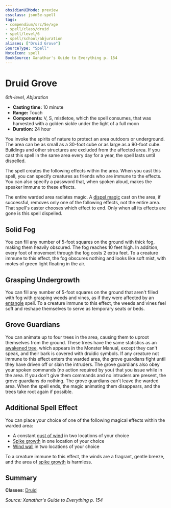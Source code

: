 ```yaml
---
obsidianUIMode: preview
cssclass: json5e-spell
tags:
- compendium/src/5e/xge
- spell/class/druid
- spell/level/6
- spell/school/abjuration
aliases: ["Druid Grove"]
SourceType: "Spell"
NoteIcon: spell
BookSource: Xanathar's Guide to Everything p. 154
---
```

# Druid Grove
*6th-level, Abjuration*  

- **Casting time:** 10 minute
- **Range:** Touch
- **Components:** V, S, mistletoe, which the spell consumes, that was harvested with a golden sickle under the light of a full moon
- **Duration:** 24 hour

You invoke the spirits of nature to protect an area outdoors or underground. The area can be as small as a 30-foot cube or as large as a 90-foot cube. Buildings and other structures are excluded from the affected area. If you cast this spell in the same area every day for a year, the spell lasts until dispelled.

The spell creates the following effects within the area. When you cast this spell, you can specify creatures as friends who are immune to the effects. You can also specify a password that, when spoken aloud, makes the speaker immune to these effects.

The entire warded area radiates magic. A [dispel magic](/2-Mechanics/CLI/spells/dispel-magic.md) cast on the area, if successful, removes only one of the following effects, not the entire area. That spell's caster chooses which effect to end. Only when all its effects are gone is this spell dispelled.

## Solid Fog

You can fill any number of 5-foot squares on the ground with thick fog, making them heavily obscured. The fog reaches 10 feet high. In addition, every foot of movement through the fog costs 2 extra feet. To a creature immune to this effect, the fog obscures nothing and looks like soft mist, with motes of green light floating in the air.

## Grasping Undergrowth

You can fill any number of 5-foot squares on the ground that aren't filled with fog with grasping weeds and vines, as if they were affected by an [entangle](/2-Mechanics/CLI/spells/entangle.md) spell. To a creature immune to this effect, the weeds and vines feel soft and reshape themselves to serve as temporary seats or beds.

## Grove Guardians

You can animate up to four trees in the area, causing them to uproot themselves from the ground. These trees have the same statistics as an [awakened tree](/2-Mechanics/CLI/bestiary/plant/awakened-tree.md), which appears in the Monster Manual, except they can't speak, and their bark is covered with druidic symbols. If any creature not immune to this effect enters the warded area, the grove guardians fight until they have driven off or slain the intruders. The grove guardians also obey your spoken commands (no action required by you) that you issue while in the area. If you don't give them commands and no intruders are present, the grove guardians do nothing. The grove guardians can't leave the warded area. When the spell ends, the magic animating them disappears, and the trees take root again if possible.

## Additional Spell Effect

You can place your choice of one of the following magical effects within the warded area:

- A constant [gust of wind](/2-Mechanics/CLI/spells/gust-of-wind.md) in two locations of your choice  
- [Spike growth](/2-Mechanics/CLI/spells/spike-growth.md) in one location of your choice  
- [Wind wall](/2-Mechanics/CLI/spells/wind-wall.md) in two locations of your choice  

To a creature immune to this effect, the winds are a fragrant, gentle breeze, and the area of [spike growth](/2-Mechanics/CLI/spells/spike-growth.md) is harmless.

## Summary

**Classes**: [Druid](/2-Mechanics/CLI/classes/druid.md)

*Source: Xanathar's Guide to Everything p. 154*
